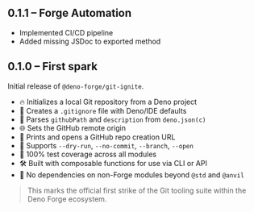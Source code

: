 ## 0.1.1 – Forge Automation

- Implemented CI/CD pipeline
- Added missing JSDoc to exported method

## 0.1.0 – First spark

Initial release of `@deno-forge/git-ignite`.

- 🔥 Initializes a local Git repository from a Deno project
- 🧾 Creates a `.gitignore` file with Deno/IDE defaults
- 🪪 Parses `githubPath` and `description` from `deno.json(c)`
- 🌐 Sets the GitHub remote origin
- 🧭 Prints and opens a GitHub repo creation URL
- 🔧 Supports `--dry-run`, `--no-commit`, `--branch`, `--open`
- 🧪 100% test coverage across all modules
- 🛠️ Built with composable functions for use via CLI or API
- 💚 No dependencies on non-Forge modules beyond `@std` and `@anvil`

> This marks the official first strike of the Git tooling suite within the Deno Forge ecosystem.
